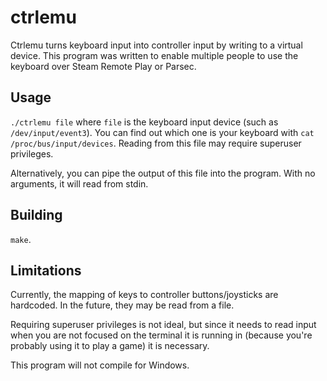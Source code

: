 # ctrlemu

Ctrlemu turns keyboard input into controller input by writing to a virtual device. This program was written to enable multiple people to use the keyboard over Steam Remote Play or Parsec.

## Usage

`./ctrlemu file` where `file` is the keyboard input device (such as `/dev/input/event3`). You can find out which one is your keyboard with `cat /proc/bus/input/devices`. Reading from this file may require superuser privileges.

Alternatively, you can pipe the output of this file into the program. With no arguments, it will read from stdin.

## Building

`make`.

## Limitations

Currently, the mapping of keys to controller buttons/joysticks are hardcoded. In the future, they may be read from a file.

Requiring superuser privileges is not ideal, but since it needs to read input when you are not focused on the terminal it is running in (because you're probably using it to play a game) it is necessary.

This program will not compile for Windows.
